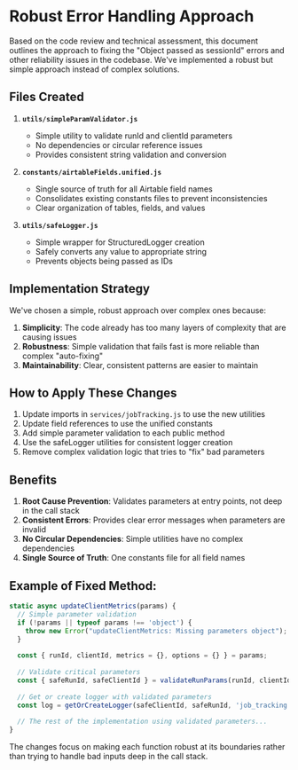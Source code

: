 # Robust Error Handling Approach

Based on the code review and technical assessment, this document outlines the approach to fixing the "Object passed as sessionId" errors and other reliability issues in the codebase. We've implemented a robust but simple approach instead of complex solutions.

## Files Created

1. **`utils/simpleParamValidator.js`**
   - Simple utility to validate runId and clientId parameters
   - No dependencies or circular reference issues
   - Provides consistent string validation and conversion

2. **`constants/airtableFields.unified.js`**
   - Single source of truth for all Airtable field names
   - Consolidates existing constants files to prevent inconsistencies
   - Clear organization of tables, fields, and values

3. **`utils/safeLogger.js`**
   - Simple wrapper for StructuredLogger creation
   - Safely converts any value to appropriate string
   - Prevents objects being passed as IDs

## Implementation Strategy

We've chosen a simple, robust approach over complex ones because:

1. **Simplicity**: The code already has too many layers of complexity that are causing issues
2. **Robustness**: Simple validation that fails fast is more reliable than complex "auto-fixing" 
3. **Maintainability**: Clear, consistent patterns are easier to maintain

## How to Apply These Changes

1. Update imports in `services/jobTracking.js` to use the new utilities
2. Update field references to use the unified constants
3. Add simple parameter validation to each public method
4. Use the safeLogger utilities for consistent logger creation
5. Remove complex validation logic that tries to "fix" bad parameters

## Benefits

1. **Root Cause Prevention**: Validates parameters at entry points, not deep in the call stack
2. **Consistent Errors**: Provides clear error messages when parameters are invalid
3. **No Circular Dependencies**: Simple utilities have no complex dependencies
4. **Single Source of Truth**: One constants file for all field names

## Example of Fixed Method:

```javascript
static async updateClientMetrics(params) {
  // Simple parameter validation
  if (!params || typeof params !== 'object') {
    throw new Error("updateClientMetrics: Missing parameters object");
  }
  
  const { runId, clientId, metrics = {}, options = {} } = params;
  
  // Validate critical parameters
  const { safeRunId, safeClientId } = validateRunParams(runId, clientId, 'updateClientMetrics');
  
  // Get or create logger with validated parameters
  const log = getOrCreateLogger(safeClientId, safeRunId, 'job_tracking', options);
  
  // The rest of the implementation using validated parameters...
}
```

The changes focus on making each function robust at its boundaries rather than trying to handle bad inputs deep in the call stack.